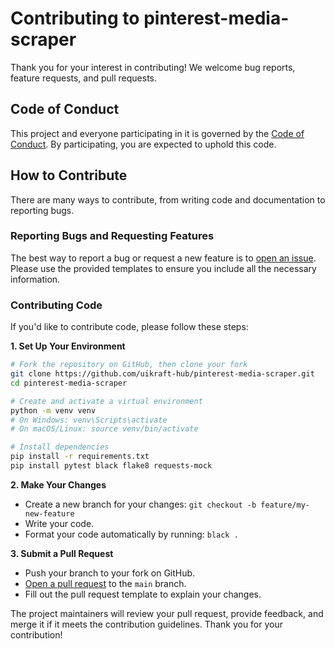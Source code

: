 # Contributing to pinterest-media-scraper

Thank you for your interest in contributing! We welcome bug reports, feature requests, and pull requests.

## Code of Conduct

This project and everyone participating in it is governed by the [Code of Conduct](CODE_OF_CONDUCT.md). By participating, you are expected to uphold this code.

## How to Contribute

There are many ways to contribute, from writing code and documentation to reporting bugs.

### Reporting Bugs and Requesting Features

The best way to report a bug or request a new feature is to [open an issue](https://github.com/uikraft-hub/pinterest-media-scraper/issues). Please use the provided templates to ensure you include all the necessary information.

### Contributing Code

If you'd like to contribute code, please follow these steps:

**1. Set Up Your Environment**

```bash
# Fork the repository on GitHub, then clone your fork
git clone https://github.com/uikraft-hub/pinterest-media-scraper.git
cd pinterest-media-scraper

# Create and activate a virtual environment
python -m venv venv
# On Windows: venv\Scripts\activate
# On macOS/Linux: source venv/bin/activate

# Install dependencies
pip install -r requirements.txt
pip install pytest black flake8 requests-mock
```

**2. Make Your Changes**

*   Create a new branch for your changes: `git checkout -b feature/my-new-feature`
*   Write your code.
*   Format your code automatically by running: `black .`

**3. Submit a Pull Request**

*   Push your branch to your fork on GitHub.
*   [Open a pull request](https://github.com/uikraft-hub/pinterest-media-scraper/pulls) to the `main` branch.
*   Fill out the pull request template to explain your changes.

The project maintainers will review your pull request, provide feedback, and merge it if it meets the contribution guidelines. Thank you for your contribution!
